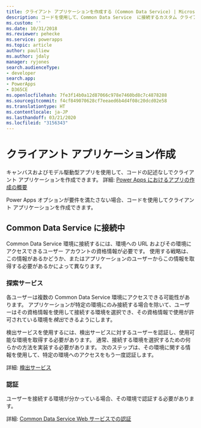 ```yaml
---
title: クライアント アプリケーションを作成する (Common Data Service) | Microsoft Docs
description: コードを使用して、Common Data Service  に接続するカスタム クライアント アプリケーションを作成するために必要な概念を紹介します。
ms.custom: ''
ms.date: 10/31/2018
ms.reviewer: pehecke
ms.service: powerapps
ms.topic: article
author: paulliew
ms.author: jdaly
manager: ryjones
search.audienceType:
- developer
search.app:
- PowerApps
- D365CE
ms.openlocfilehash: 7fe3f14b0a12d87066c978e7460bd8c7c4878288
ms.sourcegitcommit: f4cf849070628cf7eeaed6b4d4f08c20dcd02e58
ms.translationtype: HT
ms.contentlocale: ja-JP
ms.lasthandoff: 03/21/2020
ms.locfileid: "3156343"
---
```

# <a name="create-client-applications"></a>クライアント アプリケーション作成

キャンバスおよびモデル駆動型アプリを使用して、コードの記述なしでクライアント アプリケーションを作成できます。
詳細: [ Power Apps におけるアプリの作成の概要](../../maker/index.md)

Power Apps オプションが要件を満たさない場合、コードを使用してクライアント アプリケーションを作成できます。

## <a name="connecting-to-common-data-service"></a>Common Data Service に接続中

Common Data Service 環境に接続するには、環境への URL およびその環境にアクセスできるユーザー アカウントの資格情報が必要です。 使用する戦略は、この情報があるかどうか、またはアプリケーションのユーザーからこの情報を取得する必要があるかによって異なります。 

### <a name="discovery-service"></a>探索サービス

各ユーザーは複数の Common Data Service 環境にアクセスできる可能性があります。 アプリケーションが特定の環境にのみ接続する場合を除いて、ユーザーはその資格情報を使用して接続する環境を選択でき、その資格情報で使用が許可されている環境を*検出*できるようにします。 

検出サービスを使用するには、検出サービスに対するユーザーを認証し、使用可能な環境を取得する必要があります。 通常、接続する環境を選択するための何らかの方法を実装する必要があります。 次のステップは、その環境に関する情報を使用して、特定の環境へのアクセスをもう一度認証します。

詳細: [検出サービス](discovery-service.md)

### <a name="authentication"></a>認証

ユーザーを接続する環境が分かっている場合、その環境で認証する必要があります。

詳細: [Common Data Service Web サービスでの認証](authentication.md)